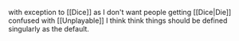 with exception to [[Dice]] as I don't want people getting [[Dice|Die]] confused with [[Unplayable]] I think think things should be defined singularly as the default.